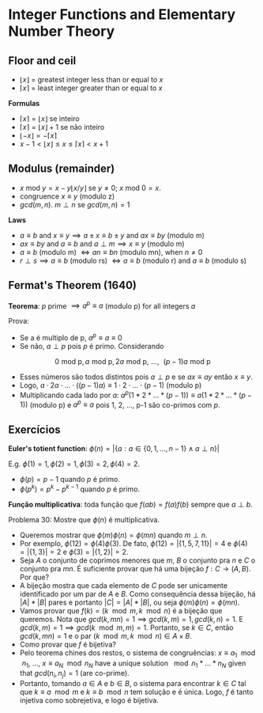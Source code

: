 # Integer Functions and Elementary Number Theory

## Floor and ceil
- $\lfloor x \rfloor$ = greatest integer less than or equal to $x$
- $\lceil x \rceil$ = least integer greater than or equal to $x$

**Formulas**
- $\lceil x \rceil = \lfloor x \rfloor$ se inteiro
- $\lceil x \rceil = \lfloor x \rfloor + 1$ se não inteiro
- $\lfloor -x \rfloor = - \lceil x \rceil$
- $x-1 < \lfloor x \rfloor \leq x \leq \lceil x \rceil < x+1$


## Modulus (remainder)
- $x$ mod $y = x - y \lfloor x/y \rfloor$ se $y \neq 0$; $x$ mod $0 = x$.
- congruence $x \equiv y$ (modulo z)
- $gcd(m,n)$. $m\perp n$ se $gcd(m,n) = 1$

**Laws**
- $a \equiv b$ and $x \equiv y \implies a \pm x \equiv b\pm y$ and $ax \equiv by$ (modulo m)
- $ax \equiv by$ and $a\equiv b$ and $a \perp m \implies x\equiv y$ (modulo m)
- $a\equiv b$ (modulo m) $\iff an \equiv bn$ (modulo mn), when $n \neq 0$
- $r \perp s \implies a \equiv b$ (modulo rs) $\iff a\equiv b$ (modulo r) and $a \equiv b$ (modulo s)


## Fermat's Theorem (1640)

**Teorema**: $p$ prime $\implies a^p \equiv a$ (modulo p) for all integers $a$

Prova:
- Se a é multiplo de p, $a^p \equiv a \equiv 0$
- Se não, $a \perp p$ pois $p$ é primo. Considerando

$$0\,\,\text{mod p}, a\,\,\text{mod p}, 2a\,\,\text{mod p},\,\,\text{..., }\,\,(p-1)a\,\,\text{mod p}$$

- Esses números são todos distintos pois $a\perp p$ e se $ax\equiv ay$ então $x\equiv y$.
- Logo, $a \cdot 2a \cdot ...\cdot ((p-1)a) \equiv 1 \cdot 2 \cdot ... \cdot (p-1)$ (modulo p)
- Multiplicando cada lado por $a$: $a^p (1*2*...*(p-1)) \equiv a(1*2*...*(p-1))$ (modulo p) e $a^p \equiv a$ pois 1, 2, ..., p-1 são co-primos com $p$.




## Exercícios

**Euler's totient function**: $\phi(n) = |\{a : a\in \{0, 1, ..., n-1\} \wedge a\perp n\}|$

E.g. $\phi(1) = 1, \phi(2) = 1, \phi(3) = 2, \phi(4) = 2$.

- $\phi(p) = p-1$ quando $p$ é primo.
- $\phi(p^k) = p^k - p^{k-1}$ quando $p$ é primo.

**Função multiplicativa**: toda função que $f(ab) = f(a)f(b)$ sempre que $a\perp b$.

Problema 30: Mostre que $\phi(n)$ é multiplicativa.
- Queremos mostrar que $\phi(m)\phi(n) = \phi(mn)$ quando $m\perp n$.
- Por exemplo, $\phi(12) = \phi(4)\phi(3)$. De fato, $\phi(12) = |\{1, 5, 7, 11\}| = 4$ e $\phi(4) = |\{1, 3\}| = 2$ e $\phi(3) = |\{1,2\}| = 2$.
- Seja $A$ o conjunto de coprimos menores que $m$, $B$ o conjunto pra $n$ e $C$ o conjunto pra $mn$. É suficiente provar que há uma bijeção $f: C \to (A,B)$. Por que?
- A bijeção mostra que cada elemento de $C$ pode ser unicamente identificado por um par de $A$ e $B$. Como consequência dessa bijeção, há $|A|*|B|$ pares e portanto $|C| = |A|*|B|$, ou seja $\phi(m)\phi(n) = \phi(mn)$.
- Vamos provar que $f(k) = (k \mod m, k \mod n)$ é a bijeção que queremos. Nota que $gcd(k,mn) = 1 \implies gcd(k, m) = 1, gcd(k,n) = 1$. E $gcd(k,m) = 1 \implies gcd(k \mod m, m) = 1$. Portanto, se $k\in C$, então $gcd(k,mn) = 1$ e o par $(k \mod m, k \mod n) \in A\times B$.
- Como provar que $f$ é bijetiva?
- Pelo teorema chines dos restos, o sistema de congruências: $x\equiv a_1 \mod n_1$, ..., $x\equiv a_N \mod n_N$ have a unique solution $\mod n_1*...*n_N$ given that $gcd(n_i, n_j) = 1$ (are co-prime).
- Portanto, tomando $a \in A$ e $b\in B$, o sistema para encontrar $k\in C$ tal que $k\equiv a \mod m$ e $k\equiv b \mod n$ tem solução e é única. Logo, $f$ é tanto injetiva como sobrejetiva, e logo é bijetiva.
